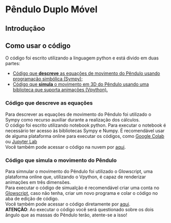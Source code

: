 # Pêndulo Duplo Móvel
## Introduçãoo
## Como usar o código
O código foi escrito utilizando a linguagem python e está divido em duas partes:
* [Código que **descreve** as equações de movimento do Pêndulo usando programação simbólica (Sympy);](https://github.com/VictorPPF/PenduloDuploMovel/edit/main/README.md#c%C3%B3digo-que-descreve-as-equa%C3%A7%C3%B5es)
* [Código que **simula** o movimento em 3D do Pêndulo usando uma biblioteca que suporta animações (Vpython).](https://github.com/VictorPPF/PenduloDuploMovel/edit/main/README.md#c%C3%B3digo-que-simula-o-movimento-do-p%C3%AAndulo)

### Código que descreve as equações
Para descrever as equações de movimento do Pêndulo foi utilizado o Sympy como recurso auxiliar durante a realização dos cálculos.  
O código foi escrito utilizando notebook python. Para executar o notebook é necessário ter acesso às bibliotecas Sympy e Numpy. É recomendável usar de alguma plataforma online para executar os códigos, como [Google Colab](https://colab.research.google.com/?utm_source=scs-index) ou [Jupyter Lab](https://jupyter.org/try-jupyter/lab/)   
Você também pode acessar o código na nuvem por [aqui](https://colab.research.google.com/drive/1caeWvM9ORHY2nHHDVRRtx540s32mEpDJ).   

### Código que simula o movimento do Pêndulo
Para simnular o movimento do Pêndulo foi utilizado o Glowscript, uma plataforma online que, utilizando o Vpython, é capaz de renderizar animações em três dimensões.  
Para executar o código de simualção é recomendável criar uma conta no [Glowscript](https://www.glowscript.org/), caso não tenha, criar um novo programa e colar o código no aba de edição de código.  
Você também pode acessar o código diretamente por [aqui](https://www.glowscript.org/#/user/victorpinto/folder/MyPrograms/program/PenduloDuploDefinitivo).   
**ATENÇÃO**: Ao executar o código você será questionado sobre os dois ângulo que as massas do Pêndulo terão, atente-se a isso! 
